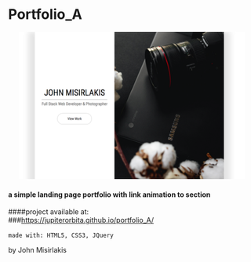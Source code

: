 
# Portfolio_A

<p align="center">
  <img width="460" height="300" src="imgs/preview.png">
</p>

#### a simple landing page portfolio with link animation to section

####project available at: <br>
###<https://jupiterorbita.github.io/portfolio_A/>

```
made with: HTML5, CSS3, JQuery
```
by John Misirlakis
